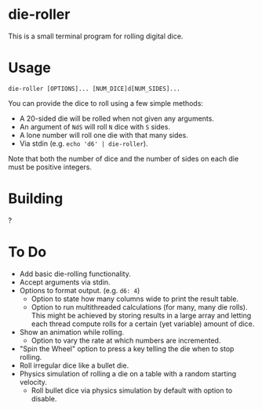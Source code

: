 # die-roller
This is a small terminal program for rolling digital dice.

# Usage
```
die-roller [OPTIONS]... [NUM_DICE]d[NUM_SIDES]...
```

You can provide the dice to roll using a few simple methods:
- A 20-sided die will be rolled when not given any arguments.
- An argument of `NdS` will roll `N` dice with `S` sides.
- A lone number will roll one die with that many sides.
- Via stdin (e.g. `echo 'd6' | die-roller`).

Note that both the number of dice and the number of sides on each die must be
positive integers.

# Building
?

# To Do
- Add basic die-rolling functionality.
- Accept arguments via stdin.
- Options to format output. (e.g. `d6: 4`)
    - Option to state how many columns wide to print the result table.
    - Option to run multithreaded calculations (for many, many die rolls). This
      might be achieved by storing results in a large array and letting each
      thread compute rolls for a certain (yet variable) amount of dice.
- Show an animation while rolling.
    - Option to vary the rate at which numbers are incremented.
- "Spin the Wheel" option to press a key telling the die when to stop rolling.
- Roll irregular dice like a bullet die.
- Physics simulation of rolling a die on a table with a random starting velocity.
    - Roll bullet dice via physics simulation by default with option to disable.
